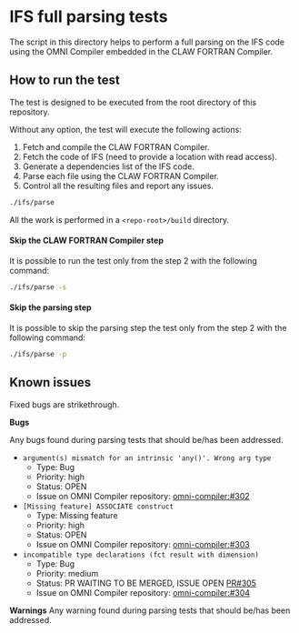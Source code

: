 # IFS full parsing tests
The script in this directory helps to perform a full parsing on the IFS
code using the OMNI Compiler embedded in the CLAW FORTRAN Compiler.

## How to run the test
The test is designed to be executed from the root directory of this repository.

Without any option, the test will execute the following actions:
1) Fetch and compile the CLAW FORTRAN Compiler.
2) Fetch the code of IFS (need to provide a location with read access).
3) Generate a dependencies list of the IFS code.
4) Parse each file using the CLAW FORTRAN Compiler.
5) Control all the resulting files and report any issues.

```bash
./ifs/parse
```

All the work is performed in a `<repo-root>/build` directory.

#### Skip the CLAW FORTRAN Compiler step
It is possible to run the test only from the step 2 with the following command:
```bash
./ifs/parse -s
```

#### Skip the parsing step
It is possible to skip the parsing step the test only from the step 2 with the following command:
```bash
./ifs/parse -p
```

## Known issues
Fixed bugs are strikethrough.

**Bugs**

Any bugs found during parsing tests that should be/has been addressed.

* `argument(s) mismatch for an intrinsic 'any()'. Wrong arg type`
  * Type: Bug
  * Priority: high
  * Status: OPEN
  * Issue on OMNI Compiler repository: [omni-compiler:#302](https://github.com/omni-compiler/omni-compiler/issues/302)
* `[Missing feature] ASSOCIATE construct`
  * Type: Missing feature
  * Priority: high
  * Status: OPEN
  * Issue on OMNI Compiler repository: [omni-compiler:#303](https://github.com/omni-compiler/omni-compiler/issues/303)
* `incompatible type declarations (fct result with dimension)`
  * Type: Bug
  * Priority: medium
  * Status: PR WAITING TO BE MERGED, ISSUE OPEN [PR#305](https://github.com/omni-compiler/omni-compiler/pull/305)
  * Issue on OMNI Compiler repository: [omni-compiler:#304](https://github.com/omni-compiler/omni-compiler/issues/304)


**Warnings**
  Any warning found during parsing tests that should be/has been addressed.
